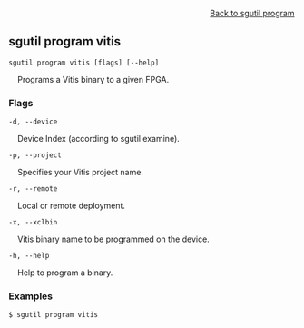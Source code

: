 <div id="readme" class="Box-body readme blob js-code-block-container">
<article class="markdown-body entry-content p-3 p-md-6" itemprop="text">
<p align="right">
<a href="https://github.com/fpgasystems/sgrt/blob/main/cli/manual/sgutil-program.md#sgutil-program">Back to sgutil program</a>
</p>

## sgutil program vitis

<code>sgutil program vitis [flags] [--help]</code>
<p>
  &nbsp; &nbsp; Programs a Vitis binary to a given FPGA.
</p>

### Flags
<code>-d, --device <string></code>
<p>
  &nbsp; &nbsp; Device Index (according to sgutil examine).
</p>

<code>-p, --project <string></code>
<p>
  &nbsp; &nbsp; Specifies your Vitis project name.
</p>

<code>-r, --remote <string></code>
<p>
  &nbsp; &nbsp; Local or remote deployment.
</p>

<code>-x, --xclbin <string></code>
<p>
  &nbsp; &nbsp; Vitis binary name to be programmed on the device.
</p>

<code>-h, --help <string></code>
<p>
  &nbsp; &nbsp; Help to program a binary.
</p>

### Examples
```
$ sgutil program vitis
```